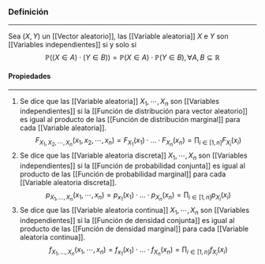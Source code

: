 ### Definición
---
Sea $(X, Y)$ un [[Vector aleatorio]], las [[Variable aleatoria]] $X$ e $Y$ son [[Variables independientes]] si y solo si 
$$ \mathbb{P}((X \in A) \cdot (Y \in B)) = \mathbb{P}(X \in A) \cdot \mathbb{P}(Y \in B), \forall A, B \subseteq \mathbb{R} $$

#### Propiedades
---
1) Se dice que las [[Variable aleatoria]] $X_1, \cdots, X_n$ son [[Variables independientes]] si la [[Función de distribución para vector aleatorio]] es igual al producto de las [[Función de distribución marginal]] para cada [[Variable aleatoria]]. $$ F_{X_1, X_2, \cdots, X_n}(x_1, x_2, \cdots, x_n) = F_{X_1}(x_1) \cdot ... \cdot F_{X_n}(x_n) = \prod_{i \in [1, n]} F_{X_i}(x_i) $$
2) Se dice que las [[Variable aleatoria discreta]] $X_1, \cdots, X_n$ son [[Variables independientes]] si la [[Función de probabilidad conjunta]] es igual al producto de las [[Función de probabilidad marginal]] para cada [[Variable aleatoria discreta]]. $$ p_{X_1, \dots, X_n}(x_1, \cdots, x_n) = p_{x_1}(x_1) \cdot ... \cdot p_{X_n}(x_n) = \prod_{i \in [1, n]} p_{X_i}(x_i) $$
3) Se dice que las [[Variable aleatoria continua]] $X_1, \cdots, X_n$ son [[Variables independientes]] si la [[Función de densidad conjunta]] es igual al producto de las [[Función de densidad marginal]] para cada [[Variable aleatoria continua]]. $$  f_{X_1, \dots, X_n}(x_1, \cdots, x_n) = f_{x_1}(x_1) \cdot ... \cdot f_{X_n}(x_n) = \prod_{i \in [1, n]} f_{X_i}(x_i)  $$
